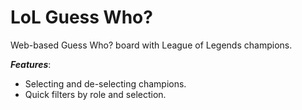 # LoL Guess Who?

Web-based Guess Who? board with League of Legends champions.

**_Features_**:

- Selecting and de-selecting champions.
- Quick filters by role and selection.


